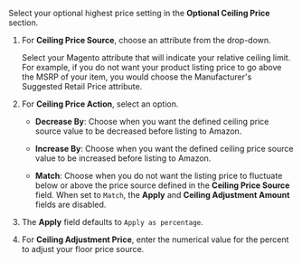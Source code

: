 Select your optional highest price setting in the **Optional Ceiling Price** section.

1. For **Ceiling Price Source**, choose an attribute from the drop-down.

   Select your Magento attribute that will indicate your relative ceiling limit. For example, if you do not want your product listing price to go above the MSRP of your item, you would choose the Manufacturer's Suggested Retail Price attribute.

1. For **Ceiling Price Action**, select an option.

    - **Decrease By**: Choose when you want the defined ceiling price source value to be decreased before listing to Amazon.

    - **Increase By**: Choose when you want the defined ceiling price source value to be increased before listing to Amazon.

    - **Match**: Choose when you do not want the listing price to fluctuate below or above the price source defined in the **Ceiling Price Source** field. When set to `Match`, the **Apply** and **Ceiling Adjustment Amount** fields are disabled.

1. The **Apply** field defaults to `Apply as percentage`.

1. For **Ceiling Adjustment Price**, enter the numerical value for the percent to adjust your floor price source.